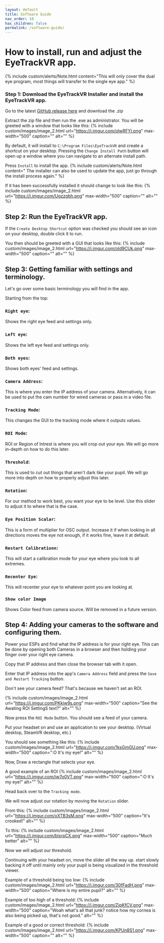 ```yaml
---
layout: default
title: Software Guide
nav_order: 10
has_children: false
permalink: /software-guide/
---
```


# How to install, run and adjust the EyeTrackVR app.
{% include custom/alerts/Note.html content="This will only cover the dual eye program, most things will transfer to the single eye app." %}

### Step 1: Download the EyeTrackVR Installer and install the EyeTrackVR app.

Go to the latest [GitHub release here](https://github.com/RedHawk989/EyeTrackVR-Installer/releases/tag/EyeTrackVR-Installer-0.2.1) and download the .zip

Extract the zip file and then run the .exe as administrator.
You will be greeted with a window that looks like this:
{% include custom/images/image_2.html url="https://i.imgur.com/olwRFYI.png" max-width="500" caption="" alt="" %}

By default, it will install to `C:\Program Files\EyeTrackVR` and create a shortcut on your desktop.
Pressing the `Change Install Path` button will open up a window where you can navigate to an alternate install path.

Press `Install` to install the app. 
{% include custom/alerts/Note.html content=" The installer can also be used to update the app, just go through the install process again." %}

If it has been successfully installed it should change to look like this:
{% include custom/images/image_2.html url="https://i.imgur.com/Ugzzgbh.png" max-width="500" caption="" alt="" %}

## Step 2: Run the EyeTrackVR app.

If the `Create Desktop Shortcut` option was checked you should see an icon on your desktop, double click it to run.

You then should be greeted with a GUI that looks like this:
{% include custom/images/image_2.html url="https://i.imgur.com/oId9CUk.png" max-width="500" caption="" alt="" %}

## Step 3: Getting familiar with settings and terminology.

Let's go over some basic terminology you will find in the app.

Starting from the top:

### `Right eye`: 
Shows the right eye feed and settings only.

###  `Left eye`: 
Shows the left eye feed and settings only.

### `Both eyes`: 
Shows both eyes' feed and settings.

### `Camera Address`:
This is where you enter the IP address of your camera.
Alternatively, it can be used to put the cam number for wired cameras or pass in a video file.

### `Tracking Mode`: 
This changes the GUI to the tracking mode where it outputs values.

### `ROI Mode`: 
ROI or Region of Intrest is where you will crop out your eye. 
We will go more in-depth on how to do this later.

### `Threshold`: 
This is used to cut out things that aren't dark like your pupil.
We will go more into depth on how to properly adjust this later.

### `Rotation`: 
For our method to work best, you want your eye to be level. 
Use this slider to adjust it to where that is the case.

### `Eye Position Scalar`: 
This is a form of multiplier for OSC output.
Increase it if when looking in all directions moves the eye not enough, if it works fine, leave it at default.

### `Restart Calibrationn`: 
This will start a calibration mode for your eye where you look to all extremes.

### `Recenter Eye`: 
This will recenter your eye to whatever point you are looking at.

### `Show color Image`
Shows Color feed from camera source. Will be removed in a future version.

## Step 4: Adding your cameras to the software and configuring them.
Power your ESPs and find what the IP address is for your right eye. This can be done by opening both Cameras in a browser and then holding your finger over your right eye camera. 

Copy that IP address and then close the browser tab with it open.

Enter that IP address into the app's `Camera Address` field and press the `Save and Restart Tracking` button.

Don't see your camera feed? That's because we haven't set an ROI.

{% include custom/images/image_2.html url="https://i.imgur.com/PKkjw9s.png" max-width="500" caption="See the Awating ROI SettingS text?" alt="" %}

Now press the `ROI Mode` button.
You should see a feed of your camera.

Put your headset on and use an application to see your desktop. (Virtual desktop, SteamVR desktop, etc.)

You should see something like this:
{% include custom/images/image_2.html url="https://i.imgur.com/1ksGmGU.png" max-width="500" caption=":O It's my eye!" alt="" %}

Now, Draw a rectangle that selects your eye.

A good example of an ROI
{% include custom/images/image_2.html url="https://i.imgur.com/iw7o0VT.png" max-width="500" caption=":O It's my eye!" alt="" %}

Head back over to the `Tracking mode`.

We will now adjust our rotation by moving the `Rotation` slider.

From this:
{% include custom/images/image_2.html url="https://i.imgur.com/xXTB3sM.png" max-width="500" caption="It's crooked!" alt="" %}

To this:
{% include custom/images/image_2.html url="https://i.imgur.com/blsrpCX.png" max-width="500" caption="Much better" alt="" %}

Now we will adjust our threshold.

Continuing with your headset on, move the slider all the way up.
start slowly backing it off until mainly only your pupil is being visualized in the threshold viewer.

Example of a threshold being too low:
{% include custom/images/image_2.html url="https://i.imgur.com/30fFadH.png" max-width="500" caption="Where is my entire pupil?" alt="" %}

Example of too high of a threshold:
{% include custom/images/image_2.html url="https://i.imgur.com/ZjpKfCV.png" max-width="500" caption="Woah what's all that junk? notice how my cornea is also being picked up, that's not good." alt="" %}

Example of a good or correct threshold:
{% include custom/images/image_2.html url="https://i.imgur.com/KPUn8S1.png" max-width="500" caption="" alt="" %}
